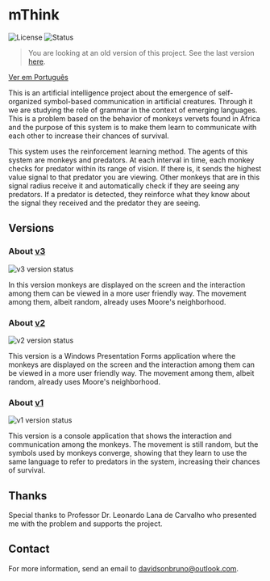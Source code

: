 # mThink

![License](https://img.shields.io/github/license/davidsonbsilva/aquascript.svg) ![Status](https://img.shields.io/badge/status-deprecated-red)

> You are looking at an old version of this project. See the last version [here](https://github.com/davidsonbrsilva/simps).

[Ver em Português](README.pt-br.md)

This is an artificial intelligence project about the emergence of self-organized symbol-based communication in artificial creatures. Through it we are studying the role of grammar in the context of emerging languages. This is a problem based on the behavior of monkeys vervets found in Africa and the purpose of this system is to make them learn to communicate with each other to increase their chances of survival.

This system uses the reinforcement learning method. The agents of this system are monkeys and predators. At each interval in time, each monkey checks for predator within its range of vision. If there is, it sends the highest value signal to that predator you are viewing. Other monkeys that are in this signal radius receive it and automatically check if they are seeing any predators. If a predator is detected, they reinforce what they know about the signal they received and the predator they are seeing.

## Versions

### About [v3](https://github.com/davidsonbrsilva/mThink/tree/master/v3)
![v3 version status](https://img.shields.io/badge/status-deprecated-red.svg)

In this version monkeys are displayed on the screen and the interaction among them can be viewed in a more user friendly way. The movement among them, albeit random, already uses Moore's neighborhood.

### About [v2](https://github.com/davidsonbrsilva/mThink/tree/master/v2)
![v2 version status](https://img.shields.io/badge/status-deprecated-red.svg)

This version is a Windows Presentation Forms application where the monkeys are displayed on the screen and the interaction among them can be viewed in a more user friendly way. The movement among them, albeit random, already uses Moore's neighborhood.

### About [v1](https://github.com/davidsonbrsilva/mThink/tree/master/v1)
![v1 version status](https://img.shields.io/badge/status-deprecated-red.svg)

This version is a console application that shows the interaction and communication among the monkeys. The movement is still random, but the symbols used by monkeys converge, showing that they learn to use the same language to refer to predators in the system, increasing their chances of survival.

## Thanks
Special thanks to Professor Dr. Leonardo Lana de Carvalho who presented me with the problem and supports the project.

## Contact
For more information, send an email to <davidsonbruno@outlook.com>.
